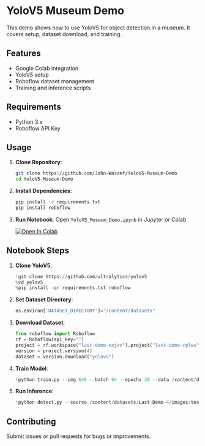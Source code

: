 
# YoloV5 Museum Demo

This demo shows how to use YoloV5 for object detection in a museum. It covers setup, dataset download, and training.

## Features

- Google Colab integration
- YoloV5 setup
- Roboflow dataset management
- Training and inference scripts

## Requirements

- Python 3.x
- Roboflow API Key

## Usage

1. **Clone Repository**:
   ```bash
   git clone https://github.com/John-Wassef/YoloV5-Museum-Demo
   cd YoloV5-Museum-Demo
   ```

2. **Install Dependencies**:
   ```bash
   pip install -r requirements.txt
   pip install roboflow
   ```

3. **Run Notebook**: Open `YoloV5_Museum_Demo.ipynb` in Jupyter or Colab

   [![Open In Colab](https://colab.research.google.com/assets/colab-badge.svg)](https://colab.research.google.com/github/John-Wassef/YoloV5-Museum-Demo/blob/main/YoloV5_Museum_Demo.ipynb)

## Notebook Steps

1. **Clone YoloV5**:
   ```python
   !git clone https://github.com/ultralytics/yolov5
   %cd yolov5
   %pip install -qr requirements.txt roboflow
   ```

2. **Set Dataset Directory**:
   ```python
   os.environ['DATASET_DIRECTORY']="/content/datasets"
   ```

3. **Download Dataset**:
   ```python
   from roboflow import Roboflow
   rf = Roboflow(api_key="")
   project = rf.workspace("last-demo-nxjxv").project("last-demo-rplws")
   version = project.version(4)
   dataset = version.download("yolov5")
   ```

4. **Train Model**:
   ```python
   !python train.py --img 640 --batch 64 --epochs 30 --data /content/datasets/Last-Demo-4/data.yaml --weights yolov5s.pt --cache --patience 5
   ```

5. **Run Inference**:
   ```python
   !python detect.py --source /content/datasets/Last-Demo-4/images/test
   ```

## Contributing

Submit issues or pull requests for bugs or improvements.

